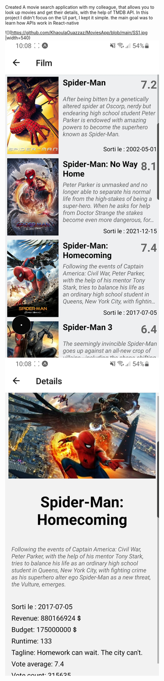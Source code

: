 Created A movie search application with my colleague, that allows you to look up movies and get their details, with the help of TMDB API.
In this project I didn't focus on the UI part, I kept it simple. the main goal was to learn how APIs work in React-native 

![](https://github.com/KhaoulaOuazzaz/MoviesApp/blob/main/SS1.jpg |width=540)
![](https://github.com/KhaoulaOuazzaz/MoviesApp/blob/main/SS2.jpg)
![](https://github.com/KhaoulaOuazzaz/MoviesApp/blob/main/SS3.jpg)
